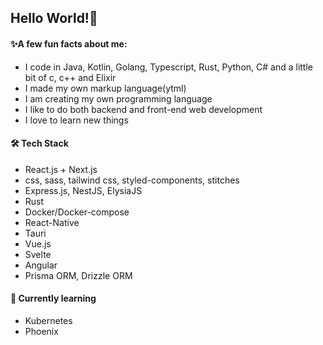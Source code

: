 ## Hello World!🐙

#### ✨A few fun facts about me:

* I code in Java, Kotlin, Golang, Typescript, Rust, Python, C# and a little bit of c, c++ and Elixir
* I made my own markup language(ytml)
* I am creating my own programming language
* I like to do both backend and front-end web development
* I love to learn new things

#### 🛠 Tech Stack

* React.js + Next.js
* css, sass, tailwind css, styled-components, stitches
* Express.js, NestJS, ElysiaJS
* Rust
* Docker/Docker-compose
* React-Native
* Tauri
* Vue.js
* Svelte
* Angular
* Prisma ORM, Drizzle ORM

#### 🧪 Currently learning

* Kubernetes
* Phoenix
